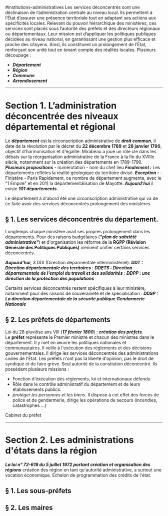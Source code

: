 #institutions-administratives
Les services déconcentrés sont une déclinaison de l’administration centrale au niveau local. Ils permettent à l’État d’assurer une présence territoriale tout en adaptant ses actions aux spécificités locales. Relevant du pouvoir hiérarchique des ministères, ces services sont placés sous l’autorité des préfets et des directeurs régionaux ou départementaux. Leur mission est d’appliquer les politiques publiques décidées au niveau national, en garantissant une gestion plus efficace et proche des citoyens. Ainsi, ils constituent un prolongement de l’État, renforçant son unité tout en tenant compte des réalités locales.
Plusieurs découpage :
- ***Département***
- ***Région***
- ***Commune***
- ***Arrondissement***
---
# Section 1. L’administration déconcentrée des niveaux départemental et régional
Le ***département*** est la circonscription administrative de ***droit commun***, il date de la révolution par le décret du **22 décembre 1789** et **28 janvier 1790**, objectif d'harmonisation et d'égalité. 
Mirabeau a joué un rôle clé dans les débats sur la réorganisation administrative de la France à la fin du XVIIIe siècle, notamment sur la création des départements en 1789-1790.
	***Plusieurs propositions***
	- numérotation
	- nom du chef lieu
	***Finalement :***
	Les départements reflètes la réalité géologique du territoire divisé.
	***Exception :***
	- Finistère
	- Paris
Rapidement, ce nombre de département augmente, avec le "1 Empire" et en 2011 la départementalisation de Mayotte. 
***Aujourd'hui*** il existe ***101 départements***.

 Le département à d'abord été une circonscription administrative qui va de ce faite avoir des services déconcentrés prolongement des ministères.

## § 1. Les services déconcentrés du département.
Longtemps chaque ministère avait ses propres prolongement dans les départements. Pour des raisons budgétaires (**_"plan de sobriété administrative"_**) et d'organisation les réforme de la **RGPP (Révision Générale des Politiques Publiques)** viennent unifier certains services déconcentrés.

***Aujourd'hui***, 3 DDI (Direction déparmentale interministèriel):
***DDT :  Direction départementale des territoires*** :
***DDETS : Direction départementale de l'emploi du travail et des solidarités*** :
***DDPP : une direction de la protection des populations***

Certains services déconcentrés restent spécifiques à leur ministère, notamment pour des raisons de souveraineté et de spécialisation :
***DDSP : La direction départementale de la sécurité publique***
***Gendarmerie Nationale***
## § 2. Les préfets de départements
Loi du 28 pluviôse ans VIII (***17 février 1800***) : ***création des préfets***.
Le **préfet** représente le Premier ministre et chacun des ministres dans le département. Il y met en œuvre les politiques nationales et communautaires. Il veille à l'exécution des règlements et des décisions gouvernementales. Il dirige les services déconcentrés des administrations civiles de l'État.
Les préfets n'ont pas la liberté d'opinion, pas le droit de syndiqué et de faire grève. Seul autorité de la constiution déconcentré.
Ils possèdent plusieurs missions :
- Fonction d'éxécution des réglements, loi et internationaux défendu
- Rôle dans le contrôle administratif du département et de leurs établissements publics.
- _protéger les personnes et les biens_. Il dispose à cet effet des forces de police et de gendarmerie, dirige les opérations de secours (incendies, catastrophes ...)

Cabinet du préfet


---
# Section 2. Les administrations d'états dans la région

***La loi n° 72-619 du 5 juillet 1972 portant création et organisation des régions***
création des région en tant qu'autorité administrative, a surtout une vocation économique. Echelon de programmation des crédits de l'état.

## § 1. Les sous-préfets
## § 2. Les maires
